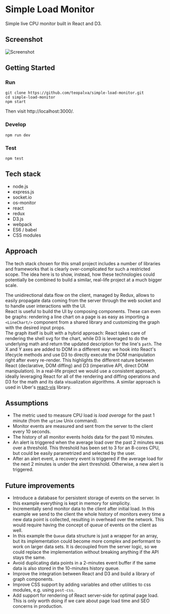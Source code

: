# Simple Load Monitor

Simple live CPU monitor built in React and D3.

## Screenshot

![Screenshot](https://github.com/teopalva/simple-load-monitor/blob/master/public/img/screenshot.png)

## Getting Started

### Run
  `git clone https://github.com/teopalva/simple-load-monitor.git`<br>
  `cd simple-load-monitor`<br>
  `npm start`

  Then visit http://localhost:3000/.

### Develop
  `npm run dev`

### Test
  `npm test`

## Tech stack
- node.js
- express.js
- socket.io
- os-monitor
- react
- redux
- D3.js
- webpack
- ES6 / babel
- CSS modules

## Approach
The tech stack chosen for this small project includes a number of libraries and frameworks that is clearly over-complicated for such a restricted scope. The idea here is to show, instead, how these technologies could potentially be combined to build a similar, real-life project at a much bigger scale.

The unidirectional data flow on the client, managed by Redux, allows to easily propagate data coming from the server through the web socket and to handle user interactions with the UI.<br>
React is useful to build the UI by composing components. These can even be graphs: rendering a line chart on a page is as easy as importing a `<LineChart/>` component from a shared library and customizing the graph with the desired input props.<br>
The graph itself is built with a hybrid approach: React takes care of rendering the shell svg for the chart, while D3 is leveraged to do the underlying math and return the updated description for the line's `path`. The X and Y axes are added to DOM in a different way: we hook into React's lifecycle methods and use D3 to directly execute the DOM manipulation right after every re-render. This highlights the different nature between React (declarative, DOM diffing) and D3 (imperative API, direct DOM manipulation). In a real-life project we would use a consistent approach, ideally leveraging React for all of the rendering and diffing operations and D3 for the math and its data visualization algorithms. A similar approach is used in Uber's  [react-vis](https://github.com/uber/react-vis) library.

## Assumptions
- The metric used to measure CPU load is *load average* for the past 1 minute (from the `uptime` Unix command).
- Monitor events are measured and sent from the server to the client every 10 seconds.
- The history of all monitor events holds data for the past 10 minutes.
- An alert is triggered when the average load over the past 2 minutes was over a threshold. This threshold has been set to 3 for an 8-cores CPU, but could be easily parametrized and selected by the user.
- After an alert event, a recovery event is triggered if the average load for the next 2 minutes is under the alert threshold. Otherwise, a new alert is triggered.

## Future improvements
- Introduce a database for persistent storage of events on the server. In this example everything is kept in memory for simplicity.
- Incrementally send monitor data to the client after initial load. In this example we send to the client the whole history of monitors every time a new data point is collected, resulting in overhead over the network. This would require having the concept of *queue* of events on the client as well.
- In this example the `Queue` data structure is just a wrapper for an array, but its implementation could become more complex and performant to work on larger data sets. It is decoupled from the server logic, so we could replace the implementation without breaking anything if the API stays the same.
- Avoid duplicating data points in a 2-minutes event buffer if the same data is also stored in the 10-minutes history queue.
- Improve the integration between React and D3 and build a library of graph components.
- Improve CSS support by adding variables and other utilities to css modules, e.g. using `post-css`.
- Add support for rendering of React server-side for optimal page load. This is only worth doing if we care about page load time and SEO concerns in production.
